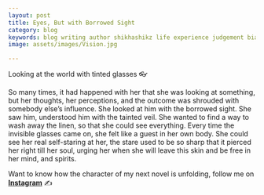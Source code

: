 ```yaml
---
layout: post
title: Eyes, But with Borrowed Sight
category: blog
keywords: blog writing author shikhashikz life experience judgement bias perception writing writinglife writingcommunity
image: assets/images/Vision.jpg

---
```


Looking at the world with tinted glasses 👓

So many times, it had happened with her that she was looking at something, but her thoughts, her perceptions, and the outcome was shrouded with somebody else’s influence. She looked at him with the borrowed sight. She saw him, understood him with the tainted veil. She wanted to find a way to wash away the linen, so that she could see everything. Every time the invisible glasses came on, she felt like a guest in her own body. She could see her real self-staring at her, the stare used to be so sharp that it pierced her right till her soul, urging her when she will leave this skin and be free in her mind, and spirits.

Want to know how the character of my next novel is unfolding, follow me on **[Instagram](https://www.instagram.com/novelistinaction/)** ✍️
